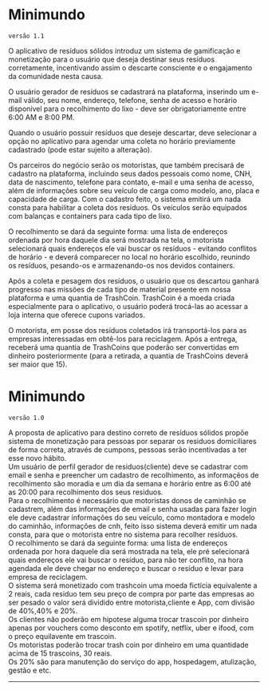 # Minimundo
```
versão 1.1
```

<!-- À integrar: Minimundo Hellesandro 
O cliente solicita o recolhimento dos resíduos sólidos, para a solicitação acontecer o usuário deve confirmar que possui a quantidade mínima de resíduos permitidos para o recolhimento, o não cumprimento da cláusula resulta em suspensão da conta temporariamente ou penalidade em trashcoins. 
Na visão do transportador, é exibido em um mapa ícones de recolhimento, indicando que naquele local existe uma solicitação, o motorista pode atender somente se quiser. 
Da solicitação, ela fica ativa por um tempo determinado escolhido pelo solicitante, cores de verde a vermelho indicam visualmente o tempo restante. Novas solicitacoes de recolhimento não são aceitas depois do horário de expediente do nosso cliente comprador.-->
<!-- Explicação da ideia do aplicativo, substituir por nome do aplicativo depois. -->
O aplicativo de resíduos sólidos introduz um sistema de gamificação e monetização para o usuário que deseja destinar seus resíduos corretamente, incentivando assim o descarte consciente e o engajamento da comunidade<!--sociedade?(HELLE)--> nesta causa. <br>
<!--Segundo Calhau nosso sistema tem 2 clientes: as empresas (pagam o lixo que coletamos pra ela) e o cliente pessoa física (que nos 'pagam' em lixo os cupons); VERDADE ESSE BILETE (HELLE)-->
<!--Cadastro de pessoa física-->
O usuário gerador de resíduos se cadastrará na plataforma, inserindo um e-mail válido, seu nome, endereço, telefone, senha de acesso <!--data nascimento?(HELLE) | Caso precise ser para apenas maiores de idade, eu concordo. (Lewis) --> e horário disponível <!--não temos agenda, portanto n temos horario marcado, e sim horario disponível dentro da faixa de funcionamento de 6 as 20 (HELLE)-->para o recolhimento do lixo - deve ser obrigatoriamente entre 6:00 AM e 8:00 PM.<br>
<!--Experiência do usuário, devemos definir quantidade mínima de lixo para coleta? (SIM (HELLE & Luiz))-->
Quando o usuário possuir resíduos que deseje descartar, deve selecionar a opção no aplicativo para agendar<!--SOLICITAR (HELLE)--> uma coleta no horário previamente cadastrado<!--ENTRE o horário DE FUNCIONAMENTO (HELLE)--> (pode estar sujeito a alteração). <br>

<!--Outro usuário do sistema, parceiros do negócio. Definir melhor como funcionará relação com motoristas-->
Os parceiros do negócio serão os motoristas, que também precisará de cadastro na plataforma, incluindo seus dados pessoais como nome, CNH, data de nascimento, telefone para contato, e-mail e uma senha de acesso, além de informações sobre seu veículo de carga como modelo, ano, placa e capacidade de carga. Com o cadastro feito, o sistema emitirá um nada consta para habilitar a coleta dos resíduos. Os veículos serão equipados com balanças e containers para cada tipo de lixo. <br>

O recolhimento se dará da seguinte forma: uma lista de endereços ordenada por hora daquele dia será mostrada na tela, o motorista selecionará quais endereços ele vai buscar os resíduos - evitando conflitos de horário - e deverá comparecer no local no horário escolhido, reunindo os resíduos, pesando-os e armazenando-os nos devidos containers.<!--achei essa alternativa muito mais palpável par a nós implementarmos do que a minha sugestão dos sonhos que seria um mapa com as solicitações (HELLE)--><br>
<!--Definir melhor estágios de gamificação e cupons (como vamos fornecer esses cupons?), maneiras de ganhar TrashCoins. Manter TrashCoin a 2 reais? Definir precificação em TC-->
<!-- Louiz:
> Se esses cupons são vale produtos, eles seriam obtidos apenas caso vc tenha uma quantidade de TC$ especifica para compra-los.
> Maneiras de ganhar TC$: (ignorando a vida real) nós ganhariamos (usuario final) conforme os residuos são entregues ao transportador, caso desejam quando completar objetivo (apesar de achar q seria apenas viavel dar estrelas)
> Precificação do TC$ só seria viavel se a gente definir uma quantidade X de moedas a circular, e se esse for o caso vai dar muita dor de cabeça pq alguem pode segurar toda a verba e parar de usar o app. Acho melhor nós tirar isso de conversão. (Claro se entrarem em consenso eu posso ignorar isso)
-->

Após a coleta e pesagem dos resíduos, o usuário que os descartou ganhará progresso nas missões de cada tipo de material presente em nossa plataforma e uma quantia de TrashCoin. TrashCoin é a moeda criada especialmente para o aplicativo, o usuário poderá trocá-las ao acessar a loja interna que oferece cupons variados.
<!-- Parte necessitando de mais detalhamento e-e | essa parte irá sofrer alterações conforme a nossa decisão ali em cima, nos comentarios -->
O motorista, em posse dos resíduos coletados irá transportá-los para as empresas interessadas em obtê-los para reciclagem. Após a entrega, receberá uma quantia de TrashCoins que poderão ser convertidas em dinheiro posteriormente (para a retirada, a quantia de TrashCoins deverá ser maior que 15).

# Minimundo
```
versão 1.0
```
A proposta de aplicativo para destino correto de resíduos sólidos propõe sistema de monetização para pessoas por separar os residuos domiciliares de forma correta, através de cumpons, pessoas serão incentivadas a ter esse novo hábito.<br>
Um usuário de perfil gerador de residuos(cliente) deve se cadastrar com email e senha e preencher um cadastro de recolhimento, as informaçẽos de recolhimento são moradia e um dia da semana e horário entre as 6:00  até as 20:00 para recolhimento dos seus residuos.<br>
Para o recolhimento é necessário que motoristas donos de caminhão se cadastrem, além das informações de email e senha usadas para fazer login ele deve cadastrar informações do seu veículo, como montadora e modelo do caminhão, informações de cnh, feito isso sistema deverá emitir um nada consta, para que o motorista entre no sistema para recolher resíduos.<br>
O recolhimento se dará da seguinte forma: uma lista de endereços ordenada por hora daquele dia será mostrada na tela, ele pré selecionará quais endereços ele vai buscar o resíduo, para não ter conflito, na hora agendada ele deve chegar no endereço e buscar o resíduo e levar para empresa de reciclagem.<br>
O sistema será monetizado com trashcoin uma moeda fictícia equivalente a 2 reais, cada residuo tem seu preço de compra por parte das empresas ao ser pesado o valor será dividido entre motorista,cliente e App, com divisão de 40%,40% e 20%.<br>
Os clientes não poderão em hipotese alguma trocar trascoin por dinheiro apenas por vouchers como desconto em spotify, netflix, uber e ifood, com o preço equilavente em trascoin.<br>
Os motoristas poderão trocar trash coin por dinheiro em uma quantidade acima de 15 trascoins, 30 reais.<br>
Os 20% são para manutenção do serviço do app, hospedagem, atulização, gestão e etc.<br> 
<hr>   
